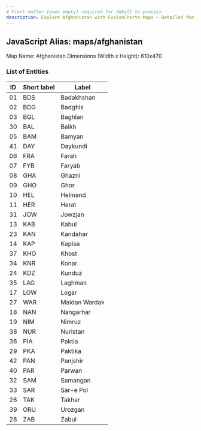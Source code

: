 ```yaml
---
# Front matter (even empty) required for Jekyll to process
description: Explore Afghanistan with FusionCharts Maps – Detailed features for seamless integration. Try now & enhance your data visualization today! 
---
```


## JavaScript Alias: maps/afghanistan

Map Name: Afghanistan
Dimensions (Width x Height): 610x470

### List of Entities

| ID  | Short label | Label         |
| --- | ----------- | ------------- |
| 01  | BDS         | Badakhshan    |
| 02  | BDG         | Badghis       |
| 03  | BGL         | Baghlan       |
| 30  | BAL         | Balkh         |
| 05  | BAM         | Bamyan        |
| 41  | DAY         | Daykundi      |
| 06  | FRA         | Farah         |
| 07  | FYB         | Faryab        |
| 08  | GHA         | Ghazni        |
| 09  | GHO         | Ghor          |
| 10  | HEL         | Helmand       |
| 11  | HER         | Herat         |
| 31  | JOW         | Jowzjan       |
| 13  | KAB         | Kabul         |
| 23  | KAN         | Kandahar      |
| 14  | KAP         | Kapisa        |
| 37  | KHO         | Khost         |
| 34  | KNR         | Konar         |
| 24  | KDZ         | Kunduz        |
| 35  | LAG         | Laghman       |
| 17  | LOW         | Logar         |
| 27  | WAR         | Maidan Wardak |
| 18  | NAN         | Nangarhar     |
| 19  | NIM         | Nimruz        |
| 38  | NUR         | Nuristan      |
| 36  | PIA         | Paktia        |
| 29  | PKA         | Paktika       |
| 42  | PAN         | Panjshir      |
| 40  | PAR         | Parwan        |
| 32  | SAM         | Samangan      |
| 33  | SAR         | Sar-e Pol     |
| 26  | TAK         | Takhar        |
| 39  | ORU         | Urozgan       |
| 28  | ZAB         | Zabul         |

